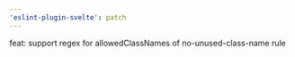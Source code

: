 ```yaml
---
'eslint-plugin-svelte': patch
---
```


feat: support regex for allowedClassNames of no-unused-class-name rule
